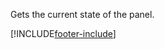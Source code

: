 Gets the current state of the panel.

[!INCLUDE[footer-include](../../../../../includes/footer-banner.md)]